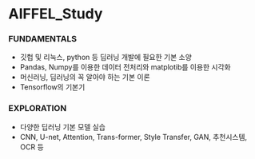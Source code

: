 # AIFFEL_Study

### FUNDAMENTALS
- 깃헙 및 리눅스, python 등 딥러닝 개발에 필요한 기본 소양   
- Pandas, Numpy를 이용한 데이터 전처리와 matplotib를 이용한 시각화   
- 머신러닝, 딥러닝의 꼭 알아야 하는 기본 이론   
- Tensorflow의 기본기   
    
### EXPLORATION
- 다양한 딥러닝 기본 모델 실습
- CNN, U-net, Attention, Trans-former, Style Transfer, GAN, 추천시스템, OCR 등
